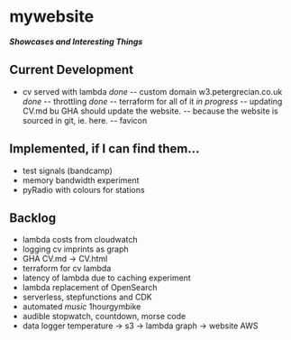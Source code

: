 # mywebsite
***Showcases and Interesting Things***

## Current Development
- cv served with lambda _done_
-- custom domain w3.petergrecian.co.uk _done_
-- throttling _done_
-- terraform for all of it _in progress_
-- updating CV.md bu GHA should update the website. -- because the website is sourced in git, ie. here.
-- favicon

## Implemented, if I can find them...
* test signals (bandcamp)
* memory bandwidth experiment
* pyRadio with colours for stations

## Backlog
* lambda costs from cloudwatch
* logging cv imprints as graph
* GHA CV.md -> CV.html
* terraform for cv lambda 
* latency of lambda due to caching experiment
* lambda replacement of OpenSearch
* serverless, stepfunctions and CDK
* automated _music_ 1hourgymbike
* audible stopwatch, countdown, morse code
* data logger temperature -> s3 -> lambda graph -> website AWS

